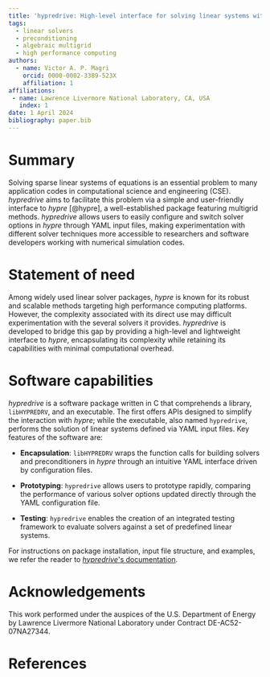 ```yaml
---
title: 'hypredrive: High-level interface for solving linear systems with hypre'
tags:
  - linear solvers
  - preconditioning
  - algebraic multigrid
  - high performance computing
authors:
  - name: Victor A. P. Magri
    orcid: 0000-0002-3389-523X
    affiliation: 1
affiliations:
 - name: Lawrence Livermore National Laboratory, CA, USA
   index: 1
date: 1 April 2024
bibliography: paper.bib
---
```


# Summary

Solving sparse linear systems of equations is an essential problem to many application
codes in computational science and engineering (CSE). *hypredrive* aims to facilitate this
problem via a simple and user-friendly interface to *hypre* [@hypre], a well-established
package featuring multigrid methods. *hypredrive* allows users to easily configure and
switch solver options in *hypre* through YAML input files, making experimentation with
different solver techniques more accessible to researchers and software developers working
with numerical simulation codes.

# Statement of need

Among widely used linear solver packages, *hypre* is known for its robust and scalable
methods targeting high performance computing platforms. However, the complexity associated
with its direct use may difficult experimentation with the several solvers it
provides. *hypredrive* is developed to bridge this gap by providing a high-level and
lightweight interface to *hypre*, encapsulating its complexity while retaining its
capabilities with minimal computational overhead.

# Software capabilities

*hypredrive* is a software package written in C that comprehends a library, `libHYPREDRV`,
and an executable. The first offers APIs designed to simplify the interaction with
*hypre*; while the executable, also named `hypredrive`, performs the solution of linear
systems defined via YAML input files. Key features of the software are:

* **Encapsulation**: `libHYPREDRV` wraps the function calls for building solvers and
  preconditioners in *hypre* through an intuitive YAML interface driven by configuration
  files.


* **Prototyping**: `hypredrive` allows users to prototype rapidly, comparing the
  performance of various solver options updated directly through the YAML configuration file.


* **Testing**: `hypredrive` enables the creation of an integrated testing framework to
  evaluate solvers against a set of predefined linear systems.

For instructions on package installation, input file structure, and examples, we refer the
reader to [*hypredrive*'s documentation](https://hypredrive.readthedocs.io/en/latest/).

# Acknowledgements

This work performed under the auspices of the U.S. Department of Energy by Lawrence
Livermore National Laboratory under Contract DE-AC52-07NA27344.

# References
